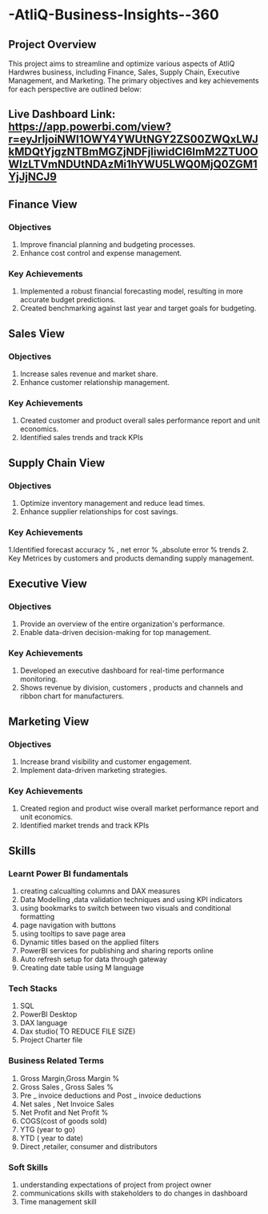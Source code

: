 # -AtliQ-Business-Insights--360 

##  Project Overview
This project aims to streamline and optimize various aspects of  AtliQ Hardwres business, including Finance, Sales, Supply Chain, Executive Management, and Marketing. The primary objectives and key achievements for each perspective are outlined below:

## Live Dashboard Link: https://app.powerbi.com/view?r=eyJrIjoiNWI1OWY4YWUtNGY2ZS00ZWQxLWJkMDQtYjgzNTBmMGZjNDFjIiwidCI6ImM2ZTU0OWIzLTVmNDUtNDAzMi1hYWU5LWQ0MjQ0ZGM1YjJjNCJ9

## Finance View

### Objectives
1. Improve financial planning and budgeting processes.
2. Enhance cost control and expense management.

### Key Achievements
1. Implemented a robust financial forecasting model, resulting in more accurate budget predictions.
2. Created benchmarking against last year and target goals for budgeting.

## Sales View

### Objectives
1. Increase sales revenue and market share.
2. Enhance customer relationship management.

### Key Achievements
1.  Created customer and product  overall sales performance report and unit economics. 
2. Identified sales trends and track KPIs

## Supply Chain View

### Objectives
1. Optimize inventory management and reduce lead times.
2. Enhance supplier relationships for cost savings.

### Key Achievements
1.Identified forecast accuracy % , net error % ,absolute error %  trends
2. Key Metrices by customers and products demanding supply management.

## Executive View

### Objectives
1. Provide an overview of the entire organization's performance.
2. Enable data-driven decision-making for top management.

### Key Achievements
1. Developed an executive dashboard for real-time performance monitoring.
2.  Shows revenue by division, customers , products and channels and ribbon chart for manufacturers.

## Marketing View

### Objectives
1. Increase brand visibility and customer engagement.
2. Implement data-driven marketing strategies.

### Key Achievements
1. Created  region and product wise  overall market performance report and unit economics. 
2. Identified  market trends and track KPIs
 
## Skills
### Learnt Power BI fundamentals
  1. creating calcualting columns and DAX measures
  2. Data Modelling ,data validation techniques and using KPI indicators
  3. using bookmarks to switch between two visuals and conditional formatting
  4. page navigation with buttons
  5. using tooltips to save page area
  6. Dynamic titles based on the applied filters
  7. PowerBI services for publishing and sharing reports online
  8. Auto refresh setup for data through gateway
  9. Creating date table using M language
### Tech Stacks
1. SQL
2. PowerBI Desktop
3. DAX language
4. Dax studio( TO REDUCE FILE SIZE)
5. Project Charter file
 ### Business Related Terms
 1. Gross Margin,Gross Margin % 
 2. Gross Sales , Gross Sales % 
 3. Pre _ invoice deductions and Post _ invoice deductions
 4. Net sales , Net Invoice Sales 
 5. Net Profit and Net Profit %
 6. COGS(cost of goods sold)
 7. YTG (year to go)
 8. YTD ( year to date)
 9. Direct ,retailer, consumer and distributors
 ### Soft Skills
 1. understanding expectations of project from project owner
 2. communications skills with stakeholders to do changes in dashboard
 3. Time management skill


 

 

 
